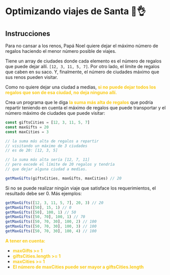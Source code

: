 # Optimizando viajes de Santa 🎅👌
## Instrucciones

Para no cansar a los renos, Papá Noel quiere dejar el máximo número de regalos haciendo el menor número posible de viajes.

Tiene un array de ciudades donde cada elemento es el número de regalos que puede dejar allí. `[12, 3, 11, 5, 7]`. Por otro lado, el límite de regalos que caben en su saco. Y, finalmente, el número de ciudades máximo que sus renos pueden visitar.

Como no quiere dejar una ciudad a medias, **<span style="color:#faca15">si no puede dejar todos los regalos que son de esa ciudad, no deja ninguno allí.</span>**

Crea un programa que le diga **<span style="color:#faca15">la suma más alta de regalos</span>** que podría repartir teniendo en cuenta el máximo de regalos que puede transportar y el número máximo de ciudades que puede visitar:

``` ts
const giftsCities = [12, 3, 11, 5, 7]
const maxGifts = 20
const maxCities = 3

// la suma más alta de regalos a repartir
// visitando un máximo de 3 ciudades
// es de 20: [12, 3, 5]

// la suma más alta sería [12, 7, 11]
// pero excede el límite de 20 regalos y tendría
// que dejar alguna ciudad a medias.

getMaxGifts(giftsCities, maxGifts, maxCities) // 20
```
Si no se puede realizar ningún viaje que satisface los requerimientos, el resultado debe ser 0. Más ejemplos:

``` ts
getMaxGifts([12, 3, 11, 5, 7], 20, 3) // 20
getMaxGifts([50], 15, 1) // 0
getMaxGifts([50], 100, 1) // 50
getMaxGifts([50, 70], 100, 1) // 70
getMaxGifts([50, 70, 30], 100, 2) // 100
getMaxGifts([50, 70, 30], 100, 3) // 100
getMaxGifts([50, 70, 30], 100, 4) // 100
```
**<span style="color:#faca15">A tener en cuenta:</span>**

* **<span style="color:#faca15">maxGifts >= 1</span>**
* **<span style="color:#faca15">giftsCities.length >= 1</span>**
* **<span style="color:#faca15">maxCities >= 1</span>**
* **<span style="color:#faca15">El número de maxCities puede ser mayor a giftsCities.length</span>**